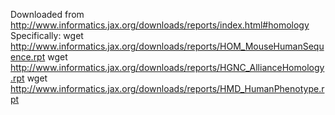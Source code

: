 Downloaded from http://www.informatics.jax.org/downloads/reports/index.html#homology
Specifically:
wget http://www.informatics.jax.org/downloads/reports/HOM_MouseHumanSequence.rpt
wget http://www.informatics.jax.org/downloads/reports/HGNC_AllianceHomology.rpt
wget http://www.informatics.jax.org/downloads/reports/HMD_HumanPhenotype.rpt
